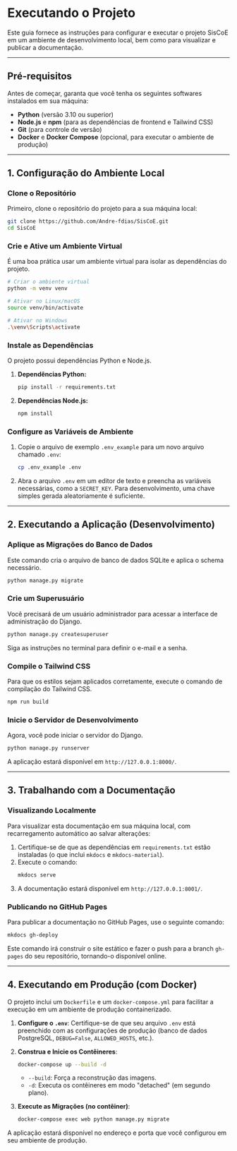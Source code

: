 # Executando o Projeto

Este guia fornece as instruções para configurar e executar o projeto SisCoE em um ambiente de desenvolvimento local, bem como para visualizar e publicar a documentação.

---

## Pré-requisitos

Antes de começar, garanta que você tenha os seguintes softwares instalados em sua máquina:
-   **Python** (versão 3.10 ou superior)
-   **Node.js** e **npm** (para as dependências de frontend e Tailwind CSS)
-   **Git** (para controle de versão)
-   **Docker** e **Docker Compose** (opcional, para executar o ambiente de produção)

---

## 1. Configuração do Ambiente Local

### Clone o Repositório
Primeiro, clone o repositório do projeto para a sua máquina local:
```bash
git clone https://github.com/Andre-fdias/SisCoE.git
cd SisCoE
```

### Crie e Ative um Ambiente Virtual
É uma boa prática usar um ambiente virtual para isolar as dependências do projeto.
```bash
# Criar o ambiente virtual
python -m venv venv

# Ativar no Linux/macOS
source venv/bin/activate

# Ativar no Windows
.\venv\Scripts\activate
```

### Instale as Dependências
O projeto possui dependências Python e Node.js.

1.  **Dependências Python:**
    ```bash
    pip install -r requirements.txt
    ```

2.  **Dependências Node.js:**
    ```bash
    npm install
    ```

### Configure as Variáveis de Ambiente
1.  Copie o arquivo de exemplo `.env_example` para um novo arquivo chamado `.env`:
    ```bash
    cp .env_example .env
    ```
2.  Abra o arquivo `.env` em um editor de texto e preencha as variáveis necessárias, como a `SECRET_KEY`. Para desenvolvimento, uma chave simples gerada aleatoriamente é suficiente.

---

## 2. Executando a Aplicação (Desenvolvimento)

### Aplique as Migrações do Banco de Dados
Este comando cria o arquivo de banco de dados SQLite e aplica o schema necessário.
```bash
python manage.py migrate
```

### Crie um Superusuário
Você precisará de um usuário administrador para acessar a interface de administração do Django.
```bash
python manage.py createsuperuser
```
Siga as instruções no terminal para definir o e-mail e a senha.

### Compile o Tailwind CSS
Para que os estilos sejam aplicados corretamente, execute o comando de compilação do Tailwind CSS.
```bash
npm run build
```

### Inicie o Servidor de Desenvolvimento
Agora, você pode iniciar o servidor do Django.
```bash
python manage.py runserver
```
A aplicação estará disponível em `http://127.0.0.1:8000/`.

---

## 3. Trabalhando com a Documentação

### Visualizando Localmente
Para visualizar esta documentação em sua máquina local, com recarregamento automático ao salvar alterações:
1.  Certifique-se de que as dependências em `requirements.txt` estão instaladas (o que inclui `mkdocs` e `mkdocs-material`).
2.  Execute o comando:
    ```bash
    mkdocs serve
    ```
3.  A documentação estará disponível em `http://127.0.0.1:8001/`.

### Publicando no GitHub Pages
Para publicar a documentação no GitHub Pages, use o seguinte comando:
```bash
mkdocs gh-deploy
```
Este comando irá construir o site estático e fazer o push para a branch `gh-pages` do seu repositório, tornando-o disponível online.

---

## 4. Executando em Produção (com Docker)

O projeto inclui um `Dockerfile` e um `docker-compose.yml` para facilitar a execução em um ambiente de produção containerizado.

1.  **Configure o `.env`**: Certifique-se de que seu arquivo `.env` está preenchido com as configurações de produção (banco de dados PostgreSQL, `DEBUG=False`, `ALLOWED_HOSTS`, etc.).
2.  **Construa e Inicie os Contêineres**:
    ```bash
    docker-compose up --build -d
    ```
    -   `--build`: Força a reconstrução das imagens.
    -   `-d`: Executa os contêineres em modo "detached" (em segundo plano).

3.  **Execute as Migrações (no contêiner)**:
    ```bash
    docker-compose exec web python manage.py migrate
    ```

A aplicação estará disponível no endereço e porta que você configurou em seu ambiente de produção.